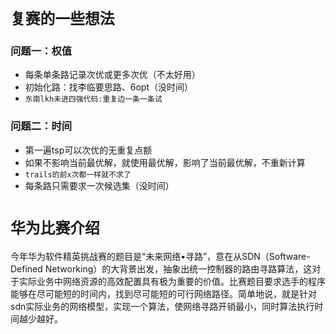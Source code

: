 # `复赛的一些想法`
### 问题一：权值
* 每条单条路记录次优或更多次优（不太好用）
* 初始化路：找李临要思路、6opt（没时间）
* `东南lkh未进四强代码:重复边一条一条试`

### 问题二：时间
* 第一遍tsp可以次优的无重复点额
* 如果不影响当前最优解，就使用最优解，影响了当前最优解，不重新计算
* `trails的前x次都一样就不求了`
* 每条路只需要求一次候选集（没时间）

# `华为比赛介绍`
今年华为软件精英挑战赛的题目是“未来网络•寻路”，意在从SDN（Software-Defined Networking）的大背景出发，抽象出统一控制器的路由寻路算法，这对于实际业务中网络资源的高效配置具有极为重要的价值。比赛题目要求选手的程序能够在尽可能短的时间内，找到尽可能短的可行网络路径。简单地说，就是针对sdn实际业务的网络模型，实现一个算法，使网络寻路开销最小，同时算法执行时间越少越好。